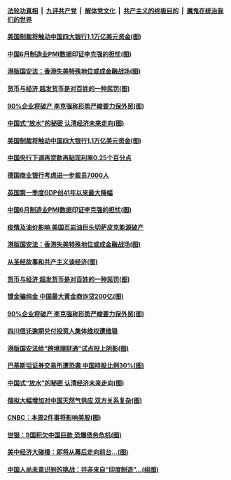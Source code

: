 ####  [法轮功真相](../../../../basic/blob/master/README.md?t=07011231) &nbsp;|&nbsp; [九评共产党](../../../../9ping.md/blob/master/README.md?t=07011231) &nbsp;|&nbsp; [解体党文化](../../../../jtdwh.md/blob/master/README.md?t=07011231)  &nbsp;|&nbsp; [共产主义的终极目的](../../../../gczydzjmd.md/blob/master/README.md?t=07011231) &nbsp;|&nbsp; [魔鬼在统治我们的世界](../../../../mgztzwmdsj.md/blob/master/README.md?t=07011231) 

#### [美国制裁将触动中国四大银行1.1万亿美元资金(图)](../pages/p5/938247.md?t=07011231) 

#### [中国6月制造业PMI数据印证李克强的担忧(图)](../pages/p5/938245.md?t=07011231) 

#### [港版国安法：香港失美特殊地位或成金融战场(图)](../pages/p5/938230.md?t=07011231) 

#### [货币与经济 超发货币是对百姓的一种惩罚(图)](../pages/p5/938130.md?t=07011231) 

#### [90%企业将破产 李克强称形势严峻要力保外贸(图)](../pages/p5/938142.md?t=07011231) 

#### [中国式“放水”的秘密 认清经济未来走向(图)](../pages/p5/938113.md?t=07011231) 

#### [美国制裁将触动中国四大银行1.1万亿美元资金(图)](../pages/p5/938247.md?t=07011231) 

#### [中国央行下调再贷款再贴现利率0.25个百分点](../pages/p5/938264.md?t=07011231) 

#### [德国商业银行考虑进一步裁员7000人](../pages/p5/938262.md?t=07011231) 

#### [英国第一季度GDP创41年以来最大降幅](../pages/p5/938261.md?t=07011231) 

#### [中国6月制造业PMI数据印证李克强的担忧(图)](../pages/p5/938245.md?t=07011231) 

#### [疫情及油价影响 美国页岩油巨头切萨皮克能源破产](../pages/p5/938232.md?t=07011231) 

#### [港版国安法：香港失美特殊地位或成金融战场(图)](../pages/p5/938230.md?t=07011231) 

#### [从圣经故事和共产主义谈经济(图)](../pages/p5/938133.md?t=07011231) 

#### [货币与经济 超发货币是对百姓的一种惩罚(图)](../pages/p5/938130.md?t=07011231) 

#### [镀金骗纯金 中国最大黄金商诈贷200亿(图)](../pages/p5/938160.md?t=07011231) 

#### [90%企业将破产 李克强称形势严峻要力保外贸(图)](../pages/p5/938142.md?t=07011231) 

#### [四川信讬逾期兑付投资人集体维权遭维稳](../pages/p5/938159.md?t=07011231) 

#### [港版国安法给“跨境理财通”试点投上阴影(图)](../pages/p5/938156.md?t=07011231) 

#### [巴基斯坦证券交易所遭恐袭 中国持股比例30%(图)](../pages/p5/938118.md?t=07011231) 

#### [中国式“放水”的秘密 认清经济未来走向(图)](../pages/p5/938113.md?t=07011231) 

#### [俄拟大幅增加对中国天然气供应 双方关系复杂(图)](../pages/p5/938110.md?t=07011231) 

#### [CNBC：本周2件事将影响美股(图)](../pages/p5/938078.md?t=07011231) 

#### [世银︰9国积欠中国巨款 恐爆债务危机(图)](../pages/p5/938074.md?t=07011231) 

#### [美中经济大碰撞：即将从幕后走向前台…(图)](../pages/p5/938024.md?t=07011231) 

#### [中国人尚未意识到的挑战：并非来自“印度制造”…(组图)](../pages/p5/938013.md?t=07011231) 

